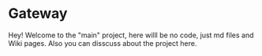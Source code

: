 # Gateway
Hey! Welcome to the "main" project, here willl be no code, just md files and Wiki pages. Also you can disscuss about the project here.
